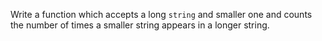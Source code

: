 Write a function  which accepts a long `string` and smaller one and counts the number of times a smaller string appears in a longer string.